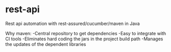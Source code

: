 # rest-api
Rest api automation with rest-assured/cucumber/maven in Java

Why maven:
-Central repository to get dependencies
-Easy to integrate with CI tools
-Eliminates hard coding the jars in the project build path
-Manages the updates of the dependent libraries

